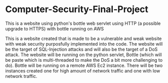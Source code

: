 # Computer-Security-Final-Project
This is a website using python's bottle web servlet using HTTP (a possible upgrade to HTTPS) with bottle running on AWS

This is a website created that is made to be a vulnerable and weak website with weak security purposfully implemented into the code. The website will be the target of SQL-Injection attacks and will also be the target of a DoS attack. The website will be running on the python servlet, Bottle (which will be paste which is multi-threaded to make the DoS a bit more challenging to do). Bottle will be running on a remote AWS Ec2 instance. There will be two instances created one for high amount of network traffic and one with low network traffic.
